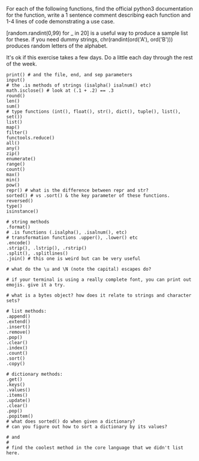 For each of the following functions, find the official python3
documentation for the function, write a 1 sentence comment describing each function and 1-4 lines of code demonstrating a use case.

[random.randint(0,99) for _ in 20] is a useful way to produce a sample list for these. if you need dummy strings, chr(randint(ord('A'), ord('B'))) produces random letters of the alphabet.

It's ok if this exercise takes a few days. Do a little each day through the rest of the week.

```
print() # and the file, end, and sep parameters
input()
# the .is methods of strings (isalpha() isalnum() etc)
math.isclose() # look at (.1 + .2) == .3
round()
len()
sum()
# type functions (int(), float(), str(), dict(), tuple(), list(), set())
list()
map()
filter()
functools.reduce()
all()
any()
zip()
enumerate()
range()
count()
max()
min()
pow()
repr() # what is the difference between repr and str?
sorted() # vs .sort() & the key parameter of these functions.
reversed()
type()
isinstance()

# string methods
.format()
# .is functions (.isalpha(), .isalnum(), etc)
# transformation functions .upper(), .lower() etc
.encode()
.strip(), .lstrip(), .rstrip()
.split(), .splitlines()
.join() # this one is weird but can be very useful

# what do the \u and \N (note the capital) escapes do?

# if your terminal is using a really complete font, you can print out emojis. give it a try.

# what is a bytes object? how does it relate to strings and character sets?

# list methods:
.append()
.extend()
.insert()
.remove()
.pop()
.clear()
.index()
.count()
.sort()
.copy()

# dictionary methods:
.get()
.keys()
.values()
.items()
.update()
.clear()
.pop()
.popitem()
# what does sorted() do when given a dictionary?
# can you figure out how to sort a dictionary by its values?

# and
#
# find the coolest method in the core language that we didn't list here.
```
